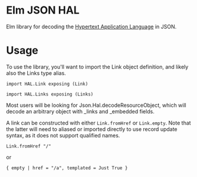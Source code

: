 # Elm JSON HAL

Elm library for decoding the [Hypertext Application Language](https://en.wikipedia.org/wiki/Hypertext_Application_Language) in JSON.

# Usage

To use the library, you'll want to import the Link object definition, and likely also the Links type alias.

`import HAL.Link exposing (Link)`

`import HAL.Links exposing (Links)`

Most users will be looking for Json.Hal.decodeResourceObject, which will decode an arbitrary object with \_links and \_embedded fields.

A link can be constructed with either `Link.fromHref` or `Link.empty`. Note that the latter will need to aliased
or imported directly to use record update syntax, as it does not support qualified names.

`Link.fromHref "/"`

or

`{ empty | href = "/a", templated = Just True }`
